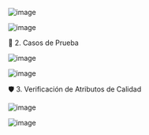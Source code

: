 ![image](https://github.com/user-attachments/assets/66fd98fe-ae30-454f-bc73-77ac3c81c07a)

![image](https://github.com/user-attachments/assets/6088b8bb-0127-4356-b792-78e2f363fd19)



🧪 2. Casos de Prueba

![image](https://github.com/user-attachments/assets/15ee9d68-5de7-4d79-9af3-de1235f2ec93)


![image](https://github.com/user-attachments/assets/3902178e-d1c2-4fc3-89f4-ded75e1ca505)


🛡️ 3. Verificación de Atributos de Calidad


![image](https://github.com/user-attachments/assets/af2c92bd-c905-4a42-809d-150059c6669f)


![image](https://github.com/user-attachments/assets/e33706be-a17b-4137-b5cb-8a6106114153)
